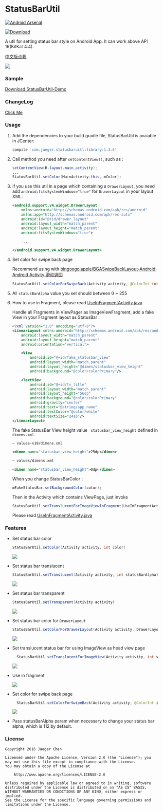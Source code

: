 # StatusBarUtil
[![Android Arsenal](https://img.shields.io/badge/Android%20Arsenal-StatusBarUtil-green.svg?style=true)](https://android-arsenal.com/details/1/3341)

[![Download](https://api.bintray.com/packages/laobie/maven/statusbarutil/images/download.svg) ](https://bintray.com/laobie/maven/statusbarutil/_latestVersion)


A util for setting status bar style on Android App. It can work above API 19(KitKat 4.4).


[中文版点我](http://laobie.github.io/android/2016/03/27/statusbar-util.html)

![](img/status_bar_util.png)

### Sample

[Download StatusBarUtil-Demo](http://fir.im/5mnp)

### ChangeLog 

[Click Me](ChangeLog.md)

### Usage

1. Add the dependencies to your build.gradle file, StatusBarUtil is avaiable in JCenter:

   ```groovy
   compile 'com.jaeger.statusbaruitl:library:1.3.6'
   ```

2. Call method you need after `setContentView()`,  such as :

   ```java
   setContentView(R.layout.main_activity);
   ...
   StatusBarUtil.setColor(MainActivity.this, mColor);
   ```

3. If you use this util in a page which containing a `DrawerLayout`, you need add `android:fitsSystemWindows="true"` for `DrawerLayout` in your layout XML:

   ```xml
   <android.support.v4.widget.DrawerLayout
       xmlns:android="http://schemas.android.com/apk/res/android"
       xmlns:app="http://schemas.android.com/apk/res-auto"
       android:id="@+id/drawer_layout"
       android:layout_width="match_parent"
       android:layout_height="match_parent"
       android:fitsSystemWindows="true">

       ...

   </android.support.v4.widget.DrawerLayout>
   ```

4. Set color for swipe back page

   Recommend using  with [bingoogolapple/BGASwipeBackLayout\-Android: Android Activity 滑动返回](https://github.com/bingoogolapple/BGASwipeBackLayout-Android)

   ```java
   StatusBarUtil.setColorForSwipeBack(Activity activity, @ColorInt int color, int statusBarAlpha)
   ```

5. All `statusBarAlpha` value you set should between 0 ~ 255

6. How to use in Fragment, please read [UseInFragmentActivity.java](https://github.com/laobie/StatusBarUtil/blob/master/sample/src/main/java/com/jaeger/statusbarutil/UseInFragmentActivity.java) 

   Handle all Fragments in ViewPager as ImageViewFragment, add a fake View in your Fragment layout as StatusBar :

   ```xml
   <?xml version="1.0" encoding="utf-8"?>
   <LinearLayout xmlns:android="http://schemas.android.com/apk/res/android"
       android:layout_width="match_parent"
       android:layout_height="match_parent"
       android:orientation="vertical">

       <View
           android:id="@+id/fake_statusbar_view"
           android:layout_width="match_parent"
           android:layout_height="@dimen/statusbar_view_height"
           android:background="@color/colorPrimary"/>

       <TextView
           android:id="@+id/tv_title"
           android:layout_width="match_parent"
           android:layout_height="56dp"
           android:background="@color/colorPrimary"
           android:gravity="center"
           android:text="@string/app_name"
           android:textColor="@color/white"
           android:textSize="24sp"/>   
   </LinearLayout>
   ```

   The fake StatusBar View height value ` statusbar_view_height`  defined in `dimens.xml`

   ```xml
   ~ values-v19/dimens.xml

   <dimen name="statusbar_view_height">25dp</dimen>

   ~ values/dimens.xml

   <dimen name="statusbar_view_height">0dp</dimen>
   ```

   When you change StatusBarColor :

   ```java
   mFakeStatusBar.setBackgroundColor(color);
   ```

   Then in the Activity which contains ViewPage, just invoke

   ```java
   StatusBarUtil.setTranslucentForImageViewInFragment(UseInFragmentActivity.this, null);
   ```

   Please read [UseInFragmentActivity.java](https://github.com/laobie/StatusBarUtil/blob/master/sample/src/main/java/com/jaeger/statusbarutil/UseInFragmentActivity.java) 

### Features

- Set status bar color

  ```java
  StatusBarUtil.setColor(Activity activity, int color)
  ```

  ![](img/set_color.png)

- Set status bar translucent

  ```java
  StatusBarUtil.setTranslucent(Activity activity, int statusBarAlpha)
  ```

  ![](img/set_translucnet.png)

- Set status bar transparent

  ```java
  StatusBarUtil.setTransparent(Activity activity)
  ```

  ![](img/set_transparent.png)

- Set status bar color for `DrawerLayout`

  ```java
  StatusBarUtil.setColorForDrawerLayout(Activity activity, DrawerLayout drawerLayout, int color)
  ```

  ![](img/set_color_for_drawer_layout.png)

- Set translucent status bar for using ImageView as head view page

  ```java
    StatusBarUtil.setTranslucentForImageView(Activity activity, int statusBarAlpha, View needOffsetView)
  ```
   ![](img/set_for_image_view_page.png)

- Use in fragment

   ![](img/use_in_fragment.gif)

- Set color for swipe back page

  ```java
    StatusBarUtil.setColorForSwipeBack(Activity activity, @ColorInt int color, int statusBarAlpha)
  ```

    ![](img/set_color_for_swipe_back_page.png)

- Pass statusBarAlpha param when necessary to change your status bar alpha, which is 112 by default.


### License

	Copyright 2016 Jaeger Chen

	Licensed under the Apache License, Version 2.0 (the "License");	you may not use this file except in compliance with the License.
	You may obtain a copy of the License at
	
		http://www.apache.org/licenses/LICENSE-2.0
	
	Unless required by applicable law or agreed to in writing, software
	distributed under the License is distributed on an "AS IS" BASIS,
	WITHOUT WARRANTIES OR CONDITIONS OF ANY KIND, either express or implied.
	See the License for the specific language governing permissions and
	limitations under the License.
